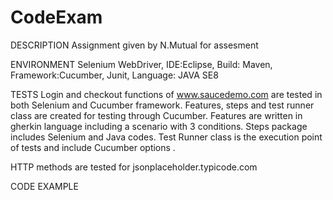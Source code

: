 # CodeExam

DESCRIPTION
Assignment given by N.Mutual for assesment 

ENVIRONMENT
Selenium WebDriver, IDE:Eclipse, Build: Maven, Framework:Cucumber, Junit, Language: JAVA SE8

TESTS
Login and checkout functions of www.saucedemo.com are tested in both Selenium and Cucumber framework. Features, steps and test runner class are created for testing through Cucumber. Features are written in gherkin language including a scenario with 3 conditions. Steps package includes Selenium and Java codes. Test Runner class is the execution point of tests and include Cucumber options . 

HTTP methods are tested for jsonplaceholder.typicode.com 

CODE EXAMPLE




